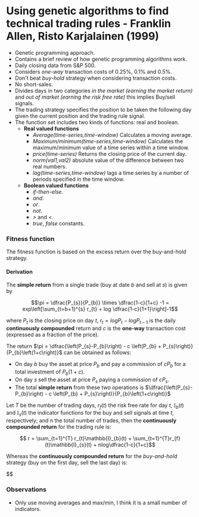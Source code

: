 # **Using genetic algorithms to find technical trading rules** - Franklin Allen, Risto Karjalainen (1999)

* Genetic programming approach.
* Contains a brief review of how genetic programming algorithms work.
* Daily closing data from S&P 500.
* Considers *one-way* transaction costs of 0.25%, 0.1% and 0.5%.
* Don't beat *buy-hold* strategy when considering transaction costs.
* No short-sales.
* Divides days in two categories *in the market (earning the market return)* and *out of market (earning the risk free rate)* this implies Buy/sell signals.
* The trading strategy specifies the position to be taken the following day given the current position and the trading rule signal.
* The function set includes two kinds of functions: real and boolean.
  + **Real valued functions**
    * *Average(time-series,time-window)* Calculates a moving average.
    * *Maximum/minimum(time-series,time-window)* Calculates the maximum/minimum value of a time series within a time window.
    * *price(time-series)* Returns the closing price of the current day.
    * *norm(val1,val2)* absolute value of the difference between two real numbers.
    * *lag(time-series,time-window)* lags a time series by a number of periods specified in the time window.
  + **Boolean valued functions**
    * *if-then-else*.
    * *and*.
    * *or*.
    * *not*.
    * *>* and *<*.
    * *true*, *false* constants.

### Fitness function
The fitness function is based on the excess return over the buy-and-hold strategy.
#### Derivation
The **simple return** from a single trade (buy at date $b$ and sell at $s$) is given by

$$\pi = \dfrac{P_{s}}{P_{b}} \times \dfrac{1-c}{1+c} -1 = exp\left[\sum_{t=b+1}^{s} r_{t} + log \dfrac{1-c}{1+1}\right]-1$$

where $P_{t}$ is the closing price on day $t$, $r_{t}=log P_{t} - log P_{t-1}$ is the daily **continuously compounded** return and $c$ is the **one-way** transaction cost (expressed as a fraction of the price).

The return $\pi = \dfrac{\left(P_{s}-P_{b}\right) - c \left(P_{b} + P_{s}\right)}{P_{b}\left(1+c\right)}$ can be obtained as follows:
* On day $b$ buy the asset at price $P_{b}$ and pay a commission of $c P_{b}$  for a total investment of $P_{b}(1+c)$.
* On day $s$ sell the asset at price $P_{s}$ paying a commission of $c P_{s}$.
* The total **simple return** from these two operations is $\dfrac{\left(P_{s}-P_{b}\right) - c \left(P_{b} + P_{s}\right)}{P_{b}\left(1+c\right)}$

Let $T$ be the number of trading days, $r_{f}(t)$ the risk free rate for day $t$,   $\mathbb{I}_{b}(t)$ and $\mathbb{I}_{s}(t)$ the indicator functions for the buy and sell signals at time $t$, respectively; and $n$ the total number of trades, then the **continuously compounded return** for the trading rule is:

$$ r = \sum_{t=1}^{T} r_{t}\mathbb{I}_{b}(t) + \sum_{t=1}^{T}r_{f}(t)\mathbb{I}_{s}(t) + nlog\dfrac{1-c}{1+c}$$

Whereas the **continuously compounded return** for the *buy-and-hold* strategy (buy on the first day, sell the last day) is:

$$


### Observations
* Only use moving averages and max/min, I think it is a small number of indicators.
